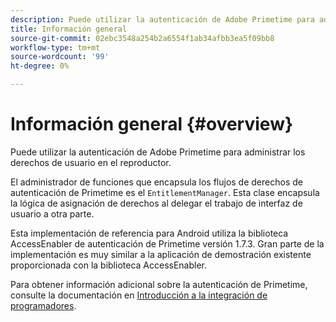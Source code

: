 ```yaml
---
description: Puede utilizar la autenticación de Adobe Primetime para administrar los derechos de usuario en el reproductor.
title: Información general
source-git-commit: 02ebc3548a254b2a6554f1ab34afbb3ea5f09bb8
workflow-type: tm+mt
source-wordcount: '99'
ht-degree: 0%

---
```


# Información general {#overview}

Puede utilizar la autenticación de Adobe Primetime para administrar los derechos de usuario en el reproductor.

El administrador de funciones que encapsula los flujos de derechos de autenticación de Primetime es el `EntitlementManager`. Esta clase encapsula la lógica de asignación de derechos al delegar el trabajo de interfaz de usuario a otra parte.

Esta implementación de referencia para Android utiliza la biblioteca AccessEnabler de autenticación de Primetime versión 1.7.3. Gran parte de la implementación es muy similar a la aplicación de demostración existente proporcionada con la biblioteca AccessEnabler.

Para obtener información adicional sobre la autenticación de Primetime, consulte la documentación en [Introducción a la integración de programadores](https://tve.helpdocsonline.com/introduction-to-programmer-integration).

